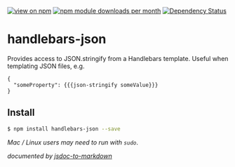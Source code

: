 [![view on npm](http://img.shields.io/npm/v/handlebars-json.svg)](https://www.npmjs.org/package/handlebars-json)
[![npm module downloads per month](http://img.shields.io/npm/dm/handlebars-json.svg)](https://www.npmjs.org/package/handlebars-json)
[![Dependency Status](https://david-dm.org/75lb/handlebars-json.svg)](https://david-dm.org/75lb/handlebars-json)

# handlebars-json
Provides access to JSON.stringify from a Handlebars template. Useful when templating JSON files, e.g. 

```
{
  "someProperty": {{{json-stringify someValue}}}
}
```

## Install
```sh
$ npm install handlebars-json --save
```
*Mac / Linux users may need to run with `sudo`*.

*documented by [jsdoc-to-markdown](https://github.com/75lb/jsdoc-to-markdown)*
